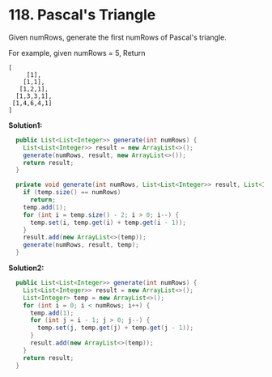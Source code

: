 # 118. Pascal's Triangle

Given numRows, generate the first numRows of Pascal's triangle.

For example, given numRows = 5,
Return

```
[
     [1],
    [1,1],
   [1,2,1],
  [1,3,3,1],
 [1,4,6,4,1]
]
```

**Solution1:**

```java
  public List<List<Integer>> generate(int numRows) {
    List<List<Integer>> result = new ArrayList<>();
    generate(numRows, result, new ArrayList<>());
    return result;
  }

  private void generate(int numRows, List<List<Integer>> result, List<Integer> temp) {
    if (temp.size() == numRows)
      return;
    temp.add(1);
    for (int i = temp.size() - 2; i > 0; i--) {
      temp.set(i, temp.get(i) + temp.get(i - 1));
    }
    result.add(new ArrayList<>(temp));
    generate(numRows, result, temp);
  }
```

**Solution2:**

```java
  public List<List<Integer>> generate(int numRows) {
    List<List<Integer>> result = new ArrayList<>();
    List<Integer> temp = new ArrayList<>();
    for (int i = 0; i < numRows; i++) {
      temp.add(1);
      for (int j = i - 1; j > 0; j--) {
        temp.set(j, temp.get(j) + temp.get(j - 1));
      }
      result.add(new ArrayList<>(temp));
    }
    return result;
  }
```
